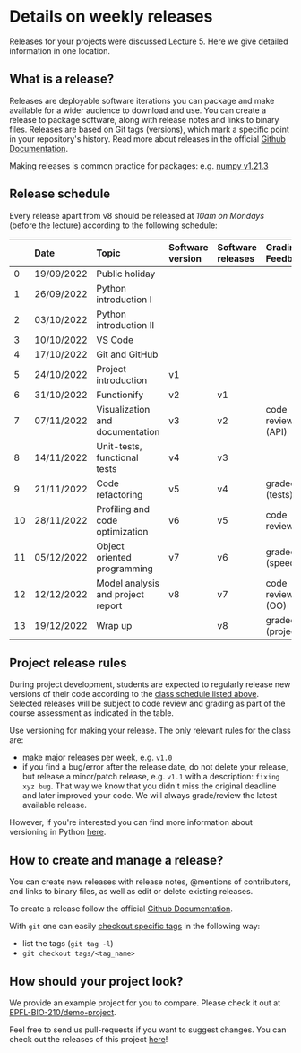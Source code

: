 # Details on weekly releases

Releases for your projects were discussed Lecture 5. Here we give detailed information in one location.

## What is a release?

Releases are deployable software iterations you can package and make available for a wider audience to download and use. You can create a release to package software, along with release notes and links to binary files. Releases are based on Git tags (versions), which mark a specific point in your repository's history. Read more about releases in the official [Github Documentation](https://docs.github.com/en/repositories/releasing-projects-on-github/about-releases).

Making releases is common practice for packages: e.g. [numpy v1.21.3](https://github.com/numpy/numpy/releases/tag/v1.21.3)

## Release schedule

Every release apart from v8 should be released at *10am on Mondays* (before the lecture) according to the following schedule:

|	          	|	Date	    |	Topic	| Software version | Software releases |  Grading / Feedback |
| :---        |    :---  |    :--- | :--- | :--- | :--- |
|	0	|	19/09/2022	|	Public holiday	|
|	1	|	26/09/2022	|	Python introduction I	|
|	2	|	03/10/2022	|	Python introduction II	|
|	3	|	10/10/2022	|	VS Code |
|	4	|	17/10/2022	|	Git	and GitHub |
|	5	|	24/10/2022	|	Project introduction	| v1 | |
|	6	|	31/10/2022	|	Functionify	| v2 | v1 |  |
|	7	|	07/11/2022	|	Visualization and documentation	| v3 | v2 | code review (API) |
|	8	|	14/11/2022	|	Unit-tests, functional tests	| v4 | v3 | |
|	9	|	21/11/2022	|	Code refactoring	| v5 | v4 | graded (tests) |
|	10	|	28/11/2022	|	Profiling and code optimization	| v6 | v5 | code review  |
|	11	|	05/12/2022	|	Object oriented programming	| v7 | v6 | graded (speed)|
|	12	|	12/12/2022	|	Model analysis and project report | v8 | v7 | code review (OO) |
|	13	|	19/12/2022	|	Wrap up	|  | v8 | graded (project) |


## Project release rules

During project development, students are expected to regularly release new versions of their code according to the [class schedule listed above](#release-schedule). Selected releases will be subject to code review and grading as part of the course assessment as indicated in the table.

Use versioning for making your release. The only relevant rules for the class are:

- make major releases per week, e.g. `v1.0`
- if you find a bug/error after the release date, do not delete your release, but release a minor/patch release, e.g. `v1.1` with a description: `fixing xyz bug`. That way we know that you didn't miss the original deadline and later improved your code. We will always grade/review the latest available release.

However, if you're interested you can find more information about versioning in Python [here](https://py-pkgs.org/07-releasing-versioning.html).


## How to create and manage a release?

You can create new releases with release notes, @mentions of contributors, and links to binary files, as well as edit or delete existing releases.

To create a release follow the official [Github Documentation](https://docs.github.com/en/repositories/releasing-projects-on-github/managing-releases-in-a-repository).

With `git` one can easily [checkout specific tags](https://stackoverflow.com/questions/791959/download-a-specific-tag-with-git) in the following way:
- list the tags (```git tag -l```)
- `git checkout tags/<tag_name>`

## How should your project look?

We provide an example project for you to compare. Please check it out at [EPFL-BIO-210/demo-project](https://github.com/EPFL-BIO-210/demo-project).

Feel free to send us pull-requests if you want to suggest changes. You can check out the releases of this project [here](https://github.com/EPFL-BIO-210/demo-project/releases)!
